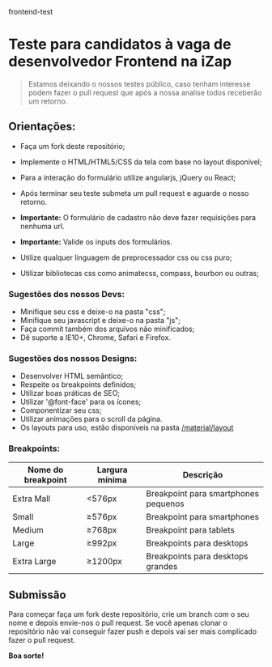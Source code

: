 frontend-test
# Teste para candidatos à vaga de desenvolvedor Frontend na iZap


> Estamos deixando o nossos testes público, caso tenham interesse podem fazer o pull request que após a nossa analise todos receberão um retorno.


## Orientações:

* Faça um fork deste repositório;
* Implemente o HTML/HTML5/CSS da tela com base no layout disponível;
* Para a interação do formulário utilize angularjs, jQuery ou React;
* Após terminar seu teste submeta um pull request e aguarde o nosso retorno.

* **Importante:** O formulário de cadastro não deve fazer requisições para nenhuma url.
* **Importante:** Valide os inputs dos formulários.

* Utilize qualquer linguagem de preprocessador css ou css puro;
* Utilizar bibliotecas css como animatecss, compass, bourbon ou outras;

### Sugestões dos nossos Devs:

* Minifique seu css e deixe-o na pasta "css";
* Minifique seu javascript e deixe-o na pasta "js";
* Faça commit também dos arquivos não minificados;
* Dê suporte a IE10+, Chrome, Safari e Firefox.

### Sugestões dos nossos Designs:

* Desenvolver HTML semântico;
* Respeite os breakpoints definidos;
* Utilizar boas práticas de SEO;
* Utilizar '@font-face' para os ícones;
* Componentizar seu css;
* Utilizar animações para o scroll da página.
* Os layouts para uso, estão disponíveis na pasta [/material/layout](/material/layout)

### Breakpoints:

| Nome do breakpoint | Largura mínima | Descrição                           |
|--------------------|----------------|-------------------------------------|
| Extra Mall         | <576px         | Breakpoint para smartphones pequenos|
| Small              | ≥576px         | Breakpoint para smartphones         |
| Medium             | ≥768px         | Breakpoint para tablets             |
| Large              | ≥992px         | Breakpoints para desktops           |
| Extra Large        | ≥1200px        | Breakpoints para desktops grandes   |


## Submissão

Para começar faça um fork deste repositório, crie um branch com o seu nome e depois envie-nos o pull request.
Se você apenas clonar o repositório não vai conseguir fazer push e depois vai ser mais complicado fazer o pull request.


**Boa sorte!**

